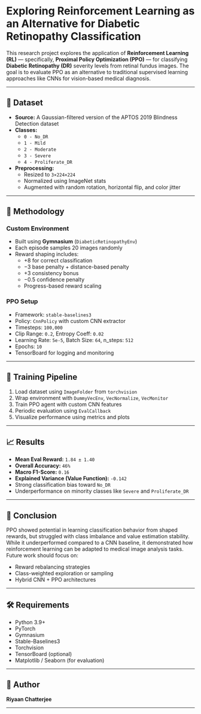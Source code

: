# Exploring Reinforcement Learning as an Alternative for Diabetic Retinopathy Classification

This research project explores the application of **Reinforcement Learning (RL)** — specifically, **Proximal Policy Optimization (PPO)** — for classifying **Diabetic Retinopathy (DR)** severity levels from retinal fundus images. The goal is to evaluate PPO as an alternative to traditional supervised learning approaches like CNNs for vision-based medical diagnosis.

---

## 📂 Dataset

- **Source:** A Gaussian-filtered version of the APTOS 2019 Blindness Detection dataset
- **Classes:**  
  - `0 - No_DR`  
  - `1 - Mild`  
  - `2 - Moderate`  
  - `3 - Severe`  
  - `4 - Proliferate_DR`
- **Preprocessing:**  
  - Resized to `3×224×224`  
  - Normalized using ImageNet stats  
  - Augmented with random rotation, horizontal flip, and color jitter

---

## 🧪 Methodology

### Custom Environment
- Built using **Gymnasium** (`DiabeticRetinopathyEnv`)
- Each episode samples 20 images randomly
- Reward shaping includes:
  - +8 for correct classification
  - −3 base penalty + distance-based penalty
  - +3 consistency bonus
  - −0.5 confidence penalty
  - Progress-based reward scaling

### PPO Setup
- Framework: `stable-baselines3`
- Policy: `CnnPolicy` with custom CNN extractor
- Timesteps: `100,000`
- Clip Range: `0.2`, Entropy Coeff: `0.02`
- Learning Rate: `5e-5`, Batch Size: `64`, n_steps: `512`
- Epochs: `10`
- TensorBoard for logging and monitoring

---

## 🔄 Training Pipeline

1. Load dataset using `ImageFolder` from `torchvision`
2. Wrap environment with `DummyVecEnv`, `VecNormalize`, `VecMonitor`
3. Train PPO agent with custom CNN features
4. Periodic evaluation using `EvalCallback`
5. Visualize performance using metrics and plots

---

## 📈 Results

- **Mean Eval Reward:** `1.84 ± 1.40`
- **Overall Accuracy:** `46%`
- **Macro F1-Score:** `0.16`
- **Explained Variance (Value Function):** `-0.142`
- Strong classification bias toward `No_DR`
- Underperformance on minority classes like `Severe` and `Proliferate_DR`

---

## 📌 Conclusion

PPO showed potential in learning classification behavior from shaped rewards, but struggled with class imbalance and value estimation stability. While it underperformed compared to a CNN baseline, it demonstrated how reinforcement learning can be adapted to medical image analysis tasks. Future work should focus on:
- Reward rebalancing strategies
- Class-weighted exploration or sampling
- Hybrid CNN + PPO architectures

---

## 🛠️ Requirements

- Python 3.9+
- PyTorch
- Gymnasium
- Stable-Baselines3
- Torchvision
- TensorBoard (optional)
- Matplotlib / Seaborn (for evaluation)

---

## 👤 Author

**Riyaan Chatterjee**  

---
